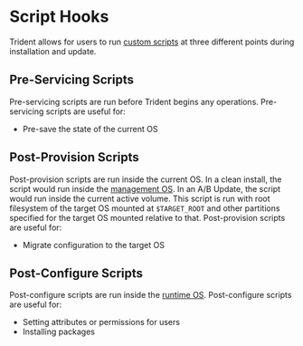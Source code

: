 
# Script Hooks

Trident allows for users to run [custom
scripts](../Reference/Host-Configuration/API-Reference/Scripts.md) at three
different points during installation and update.

## Pre-Servicing Scripts

Pre-servicing scripts are run before Trident begins any operations.
Pre-servicing scripts are useful for:

- Pre-save the state of the current OS

## Post-Provision Scripts

Post-provision scripts are run inside the current OS. In a clean install, the
script would run inside the [management
OS](../Reference/Glossary.md#management-os). In an A/B Update, the script would
run inside the current active volume. This script is run with root
filesystem of the target OS mounted at `$TARGET_ROOT` and other partitions
specified for the target OS mounted relative to that. Post-provision scripts are
useful for:

- Migrate configuration to the target OS

## Post-Configure Scripts

Post-configure scripts are run inside the [runtime
OS](../Reference/Glossary.md#runtime-os). Post-configure scripts are useful for:

- Setting attributes or permissions for users
- Installing packages
